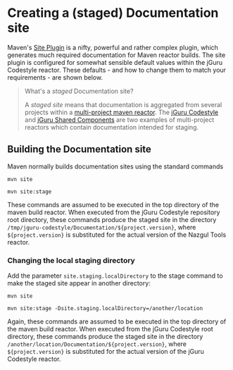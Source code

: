 # Creating a (staged) Documentation site

Maven's [Site Plugin](http://maven.apache.org/plugins/maven-site-plugin/) is a nifty, powerful and rather complex
plugin, which generates much required documentation for Maven reactor builds. The site plugin is configured for
somewhat sensible default values within the jGuru Codestyle reactor. These defaults - and how to change them to match
your requirements - are shown below.

> What's a *staged* Documentation site?
>
> A *staged site* means that documentation is aggregated from several projects within a
> [multi-project maven reactor](http://maven.apache.org/plugins/maven-site-plugin/examples/multimodule.html).
> The [jGuru Codestyle](https://github.com/lennartj/jguru-codestyle) and 
> [jGuru Shared Components](https://github.com/lennartj/jguru-shared) are two examples of multi-project reactors 
> which contain documentation intended for staging.

## Building the Documentation site

Maven normally builds documentation sites using the standard commands

    mvn site

    mvn site:stage

These commands are assumed to be executed in the top directory of the maven build reactor.
When executed from the jGuru Codestyle repository root directory, these commands produce the staged site
in the directory `/tmp/jguru-codestyle/Documentation/${project.version}`, where `${project.version}` is
substituted for the actual version of the Nazgul Tools reactor.

### Changing the local staging directory

Add the parameter `site.staging.localDirectory` to the stage command to make the staged
site appear in another directory:

    mvn site

    mvn site:stage -Dsite.staging.localDirectory=/another/location

Again, these commands are assumed to be executed in the top directory of the maven build reactor.
When executed from the jGuru Codestyle root directory, these commands produce the staged site
in the directory `/another/location/Documentation/${project.version}`, where `${project.version}`
is substituted for the actual version of the jGuru Codestyle reactor.